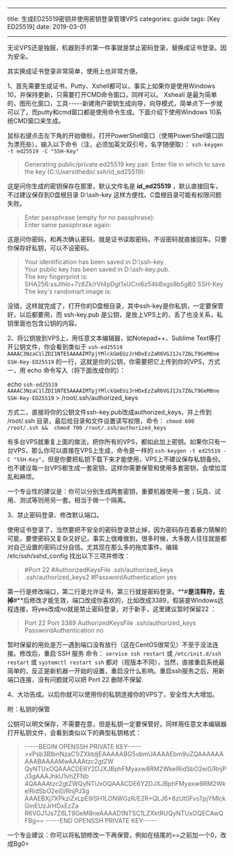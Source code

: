 
---
title:  生成ED25519密钥并使用密钥登录管理VPS
categories: guide
tags: [Key ED25519]
date: 2019-03-01

---
无论VPS还是独服，机器到手的第一件事就是禁止密码登录，替换成证书登录。因为安全。

其实换成证书登录非常简单，使用上也非常方便。

1、首先需要生成证书，Putty、Xshell都可以，事实上如果你是使用Windows 10，并保持更新，只需要打开CMD命令窗口，同样可以。
Xsheall 是最为简单的，图形化窗口，工具-----新建用户密钥生成向导，向导模式，简单点下一步就可以了，而putty和cmd窗口都是使用命令生成。下面介绍下使用Windows 10系统CMD窗口来生成。

鼠标右键点击左下角的开始徽标，打开PowerShell窗口（使用PowerShell窗口因为漂亮些），输入以下命令（注，必须加英文双引号，名字随便取）：
`ssh-keygen -t ed25519 -C "SSH-Key"` 

>Generating public/private ed25519 key pair.
>Enter file in which to save the key (C:\Users\thedo/.ssh/id_ed25519): 

这是问你生成的密钥保存在那里，默认文件名是 **id_ed25519** ，默认直接回车，不过建议保存到D盘根目录 D:\ssh-key 这样方便找。C盘根目录可能有权限问题失败。

>Enter passphrase (empty for no passphrase):          
>Enter same passphrase again:       

这是问你密码，和再次确认密码，就是证书读取密码，不设密码就直接回车。只要你保存好私钥，可以不设密码。

>Your identification has been saved in D:\ssh-key.     
>Your public key has been saved in D:\ssh-key.pub.      
>The key fingerprint is:       
>SHA256:xsJIhlo+7z8Zk/rVt4pDgt1xUCni6z54bBxgs8b5gB0 SSH-Key       
>The key's randomart image is:   

没错，这样就完成了，打开你的D盘根目录，其中ssh-key是你私钥，一定要保管好，以后都要用，而 ssh-key.pub 是公钥，是放上VPS上的，丢了也没关系，私钥里面也包含公钥的内容。   

2、将公钥放到VPS上，用任意文本编辑器，如Notepad++、Sublime Text等打开公钥文件，你会看到类似于 `ssh-ed25519 AAAAC3NzaC1lZDI1NTE5AAAAIMTpjYMlckGmEUzJrHDxEzZaR6VGJ1Js7Z6LT9GeM8ne SSH-Key-ED25519` 的一行，这就是你的公钥，你需要把它上传到你的VPS，方式一，用 echo 命令写入（将下面改成你的）：

echo `ssh-ed25519 AAAAC3NzaC1lZDI1NTE5AAAAIMTpjYMlckGmEUzJrHDxEzZaR6VGJ1Js7Z6LT9GeM8ne SSH-Key-ED25519` > /root/.ssh/authorized_keys 

方式二，直接将你的公钥文件ssh-key.pub改成authorized_keys，并上传到 /root/.ssh 目录，最后给目录和文件设置读写权限，命令： `chmod 600 /root/.ssh &&  chmod 700 /root/.ssh/authorized_keys`

有多台VPS就重复上面的做法，把你所有的VPS，都如此加上密钥。如果你只有一台VPS，那么你可以直接在VPS上生成，命令是一样的 `ssh-keygen -t ed25519 -C "SSH-Key"`，但是你要把私钥下载下来才能使用，VPS上不建议保存私钥备份。也不建议每一台VPS都生成一套密钥，这样你需要保管和使用多套密钥，会增加混乱和麻烦。

一个专业性的建议是：你可以分别生成两套密钥，重要机器使用一套；玩具、试用、测试等则用另一套。相当于做一个隔离。

3、禁止密码登录、修改默认端口。

使用证书登录了，当然要把不安全的密码登录禁止掉，因为密码存在着暴力猜解的可能，要使密码又复杂又好记，事实上很难做到，很多时候，大多数人往往就是都对自己设置的密码过分自信。尤其现在那么多的拖库事件。编辑 /etc/ssh/sshd_config 找出以下三项并修改：

> #Port  22
> #AuthorizedKeysFile     .ssh/authorized_keys .ssh/authorized_keys2
> #PasswordAuthentication yes


第一行是修改端口，第二行是允许证书，第三行就是密码登录。**#**是注释符，去掉**#**后修改才能生效，端口改成你喜欢的，比如改成3389，假装是Windows远程连接，将yes改成no就是禁止密码登录，对于新手，这里建议暂时保留22 ：

>Port  22
>Port  3389
>AuthorizedKeysFile     .ssh/authorized_keys 
>PasswordAuthentication  no

暂时保留的用处是万一遇到端口没有放行（这在CentOS很常见）不至于没法连接。修改后，重启 SSH 服务 命令： `service ssh restart` 或  `/etc/init.d/ssh restart` 或 `systemctl restart ssh` 都对（视版本不同），当然，直接重启系统最简单的，反正是新机器一开始的设置，重启没什么影响。重启ssh服务之后，用新端口连接，没有问题就可以把 Port  22 删除不保留.

4、大功告成。以后你就可以使用你的私钥连接你的VPS了，安全性大大增加。

附：私钥的保管

公钥可以明文保存，不需要在意，但是私钥一定要保管好。同样用任意文本编辑器打开私钥文件，会看到类似以下的典型私钥格式：

> -----BEGIN OPENSSH PRIVATE KEY----- >vPsb3BlbnNzaC1rZXktdjEAAAAABG5vbmUAAAAEbm9uZQAAAAAAAAABAAAAMwAAAAtzc2gtZW
> QyNTUxOQAAACDE6Y2DJXJBphFMyaxw8RM2WkelRidSbO2ei0/RnjPJ3gAAAJhkU1vhZFNb
> 4QAAAAtzc2gtZWQyNTUxOQAAACDE6Y2DJXJBphFMyaxw8RM2WkelRidSbO2ei0/RnjPJ3g
> AAAEBXj7XPkziZxLpE9lSH1LONWGzR/E2R+QLJ6+8zUt0FvsTpjYMlckGmEUzJrHDxEzZa
> R6VGJ1Js7Z6LT9GeM8neAAAAD1NTSC1LZXktRUQyNTUxOQECAwQFBg==
> -----END OPENSSH PRIVATE KEY-----

一个专业建议：你可以将私钥修改一下再保管，例如在结尾的==之前加一个0，改成Bg0= 
<!--stackedit_data:
eyJoaXN0b3J5IjpbLTE3NTM5MDAzNjMsNjE1Njc1MjMwLDEwMT
QzNDg1MjYsMTc2MTM0MjIxMCwtMTkzODUwNTM5OCwxOTM0Njcz
NjA4LDE1NjA1MjM5MDFdfQ==
-->